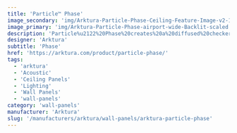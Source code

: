 ```yaml
---
title: 'Particle™ Phase'
image_secondary: 'img/Arktura-Particle-Phase-Ceiling-Feature-Image-v2-1-1600x1600.png'
image_primary: 'img/Arktura-Particle-Phase-airport-wide-Backlit-scaled.jpg'
description: 'Particle%u2122%20Phase%20creates%20a%20diffused%20checkerboard%20of%20micro-perforations%20by%20replicating%20pixelization%20of%20a%20pattern.%A0%20Like%20our%20Vapor%AE%20Family%20of%20Products%2C%20these%20are%20fully%20compatible%20with%20Arktura%27s%20Vertika%AE%20wall%20channel%20and%20standard%20grid%20systems%2C%20to%20make%20installation%20of%20unique%20tiles%20across%20walls%20and%20ceilings%20effortless.%20Add%20available%20custom%20colors%2C%20non-woven%20acoustic%20fabric%20backers%2C%20to%20reduce%20noise%2C%20and%20Arktura%27s%20integrated%20lighting%2C%20and%20the%20possibilities%20are%20truly%20endless.'
designer: 'Arktura'
subtitle: 'Phase'
href: 'https://arktura.com/product/particle-phase/'
tags:
  - 'arktura'
  - 'Acoustic'
  - 'Ceiling Panels'
  - 'Lighting'
  - 'Wall Panels'
  - 'wall-panels'
category: 'wall-panels'
manufacturer: 'Arktura'
slug: '/manufacturers/arktura/wall-panels/arktura-particle-phase'
---
```

